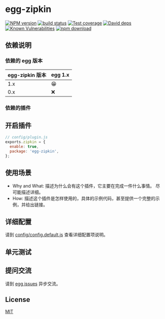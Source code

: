 # egg-zipkin

[![NPM version][npm-image]][npm-url]
[![build status][travis-image]][travis-url]
[![Test coverage][codecov-image]][codecov-url]
[![David deps][david-image]][david-url]
[![Known Vulnerabilities][snyk-image]][snyk-url]
[![npm download][download-image]][download-url]

[npm-image]: https://img.shields.io/npm/v/egg-zipkin.svg?style=flat-square
[npm-url]: https://npmjs.org/package/egg-zipkin
[travis-image]: https://img.shields.io/travis/eggjs/egg-zipkin.svg?style=flat-square
[travis-url]: https://travis-ci.org/eggjs/egg-zipkin
[codecov-image]: https://img.shields.io/codecov/c/github/eggjs/egg-zipkin.svg?style=flat-square
[codecov-url]: https://codecov.io/github/eggjs/egg-zipkin?branch=master
[david-image]: https://img.shields.io/david/eggjs/egg-zipkin.svg?style=flat-square
[david-url]: https://david-dm.org/eggjs/egg-zipkin
[snyk-image]: https://snyk.io/test/npm/egg-zipkin/badge.svg?style=flat-square
[snyk-url]: https://snyk.io/test/npm/egg-zipkin
[download-image]: https://img.shields.io/npm/dm/egg-zipkin.svg?style=flat-square
[download-url]: https://npmjs.org/package/egg-zipkin

<!--
Description here.
-->

## 依赖说明

### 依赖的 egg 版本

egg-zipkin 版本 | egg 1.x
--- | ---
1.x | 😁
0.x | ❌

### 依赖的插件
<!--

如果有依赖其它插件，请在这里特别说明。如

- security
- multipart

-->

## 开启插件

```js
// config/plugin.js
exports.zipkin = {
  enable: true,
  package: 'egg-zipkin',
};
```

## 使用场景

- Why and What: 描述为什么会有这个插件，它主要在完成一件什么事情。
尽可能描述详细。
- How: 描述这个插件是怎样使用的，具体的示例代码，甚至提供一个完整的示例，并给出链接。

## 详细配置

请到 [config/config.default.js](config/config.default.js) 查看详细配置项说明。

## 单元测试

<!-- 描述如何在单元测试中使用此插件，例如 schedule 如何触发。无则省略。-->

## 提问交流

请到 [egg issues](https://github.com/eggjs/egg/issues) 异步交流。

## License

[MIT](LICENSE)
